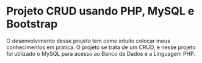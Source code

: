 # Projeto CRUD usando PHP, MySQL e Bootstrap

O desenvolvimento desse projeto tem como intuito colocar meus conhecimentos em prática. O projeto se trata de um CRUD, e nesse projeto foi utilizado o MySQL para acesso ao Banco de Dados e a Linguagem PHP.